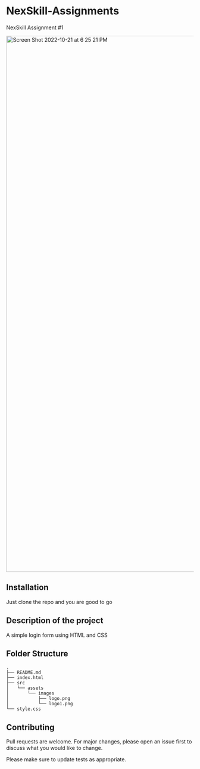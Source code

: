 # NexSkill-Assignments

NexSkill Assignment #1

<img width="1440" alt="Screen Shot 2022-10-21 at 6 25 21 PM" src="https://user-images.githubusercontent.com/68749736/197206562-32c5587a-1861-42af-b187-7e44d1f7ec2a.png">

## Installation

Just clone the repo and you are good to go

## Description of the project
A simple login form using HTML and CSS

## Folder Structure

```
.
├── README.md
├── index.html
├── src
│   └── assets
│       └── images
│           ├── logo.png
│           └── logo1.png
└── style.css
```


## Contributing
Pull requests are welcome. For major changes, please open an issue first to discuss what you would like to change.

Please make sure to update tests as appropriate.

